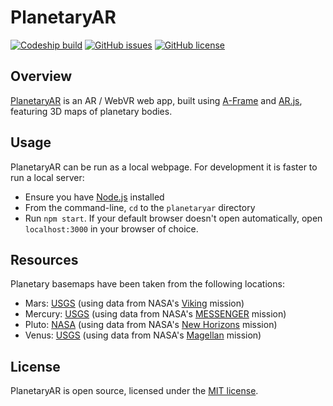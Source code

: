 # PlanetaryAR

[![Codeship build](https://img.shields.io/codeship/93d279e0-eeea-0134-6d5c-62b847b8d86d/master.svg)](https://app.codeship.com/projects/208744)
[![GitHub issues](https://img.shields.io/github/issues/codemacabre/planetaryar.svg)](https://github.com/codemacabre/planetaryar/issues)
[![GitHub license](https://img.shields.io/badge/license-MIT-blue.svg)](https://github.com/CodeMacabre/planetaryar/blob/master/LICENSE.md)

## Overview
[PlanetaryAR](http://codemacabre.com/prj/planetaryar/) is an AR / WebVR web app, built using [A-Frame](https://a-frame.io/) and [AR.js](https://github.com/jeromeetienne/AR.js), featuring 3D maps of planetary bodies.

## Usage
PlanetaryAR can be run as a local webpage. For development it is faster to run a local server:
+ Ensure you have [Node.js](https://nodejs.org/) installed
+ From the command-line, `cd` to the `planetaryar` directory
+ Run `npm start`. If your default browser doesn't open automatically, open `localhost:3000` in your browser of choice.

## Resources
Planetary basemaps have been taken from the following locations:
+ Mars: [USGS](https://astrogeology.usgs.gov/search/map/Mars/Viking/MDIM21/Mars_Viking_MDIM21_ClrMosaic_global_232m) (using data from NASA's [Viking](https://www.nasa.gov/mission_pages/viking) mission)
+ Mercury: [USGS](https://astrogeology.usgs.gov/search/map/Mercury/Messenger/Global/Mercury_MESSENGER_MDIS_Basemap_BDR_Mosaic_Global_166m) (using data from NASA's [MESSENGER](https://www.nasa.gov/mission_pages/messenger/main/index.html) mission)
+ Pluto: [NASA](https://www.nasa.gov/image-feature/pluto-global-color-map) (using data from NASA's [New Horizons](https://www.nasa.gov/mission_pages/newhorizons/main/index.html) mission)
+ Venus: [USGS](https://astrogeology.usgs.gov/search/details/Venus/Magellan/Colorized/Venus_Magellan_C3-MDIR_Colorized_Global_Mosaic_4641m) (using data from NASA's [Magellan](http://solarsystem.nasa.gov/missions/magellan) mission)

## License
PlanetaryAR is open source, licensed under the [MIT license](https://github.com/CodeMacabre/marsar/blob/master/LICENSE.md).
